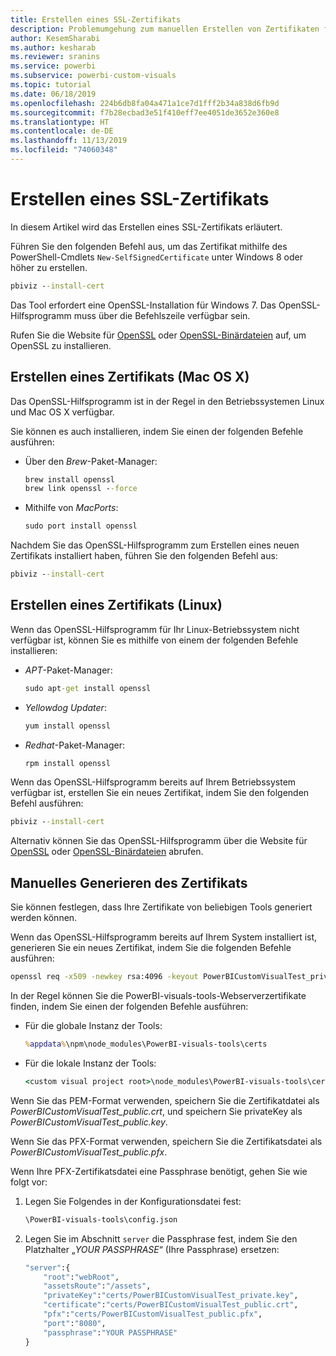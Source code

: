 ```yaml
---
title: Erstellen eines SSL-Zertifikats
description: Problemumgehung zum manuellen Erstellen von Zertifikaten für den Entwicklerserver
author: KesemSharabi
ms.author: kesharab
ms.reviewer: sranins
ms.service: powerbi
ms.subservice: powerbi-custom-visuals
ms.topic: tutorial
ms.date: 06/18/2019
ms.openlocfilehash: 224b6db8fa04a471a1ce7d1fff2b34a838d6fb9d
ms.sourcegitcommit: f7b28ecbad3e51f410eff7ee4051de3652e360e8
ms.translationtype: HT
ms.contentlocale: de-DE
ms.lasthandoff: 11/13/2019
ms.locfileid: "74060348"
---
```

# <a name="create-an-ssl-certificate"></a>Erstellen eines SSL-Zertifikats

In diesem Artikel wird das Erstellen eines SSL-Zertifikats erläutert.

Führen Sie den folgenden Befehl aus, um das Zertifikat mithilfe des PowerShell-Cmdlets `New-SelfSignedCertificate` unter Windows 8 oder höher zu erstellen.

```cmd
pbiviz --install-cert
```

Das Tool erfordert eine OpenSSL-Installation für Windows 7. Das OpenSSL-Hilfsprogramm muss über die Befehlszeile verfügbar sein.

Rufen Sie die Website für [OpenSSL](https://www.openssl.org) oder [OpenSSL-Binärdateien](https://wiki.openssl.org/index.php/Binaries) auf, um OpenSSL zu installieren.

## <a name="create-a-certificate-mac-os-x"></a>Erstellen eines Zertifikats (Mac OS X)

Das OpenSSL-Hilfsprogramm ist in der Regel in den Betriebssystemen Linux und Mac OS X verfügbar.

Sie können es auch installieren, indem Sie einen der folgenden Befehle ausführen:

* Über den *Brew*-Paket-Manager:

    ```cmd
    brew install openssl
    brew link openssl --force
    ```

* Mithilfe von *MacPorts*:

    ```cmd
    sudo port install openssl
    ```

Nachdem Sie das OpenSSL-Hilfsprogramm zum Erstellen eines neuen Zertifikats installiert haben, führen Sie den folgenden Befehl aus:

```cmd
pbiviz --install-cert
```

## <a name="create-a-certificate-linux"></a>Erstellen eines Zertifikats (Linux)

Wenn das OpenSSL-Hilfsprogramm für Ihr Linux-Betriebssystem nicht verfügbar ist, können Sie es mithilfe von einem der folgenden Befehle installieren:

* *APT*-Paket-Manager:

    ```cmd
    sudo apt-get install openssl
    ```

* *Yellowdog Updater*:

    ```cmd
    yum install openssl
    ```

* *Redhat*-Paket-Manager:

    ```cmd
    rpm install openssl
    ```

Wenn das OpenSSL-Hilfsprogramm bereits auf Ihrem Betriebssystem verfügbar ist, erstellen Sie ein neues Zertifikat, indem Sie den folgenden Befehl ausführen:

```cmd
pbiviz --install-cert
```

Alternativ können Sie das OpenSSL-Hilfsprogramm über die Website für [OpenSSL](https://www.openssl.org) oder [OpenSSL-Binärdateien](https://wiki.openssl.org/index.php/Binaries) abrufen.

## <a name="generate-the-certificate-manually"></a>Manuelles Generieren des Zertifikats

Sie können festlegen, dass Ihre Zertifikate von beliebigen Tools generiert werden können.

Wenn das OpenSSL-Hilfsprogramm bereits auf Ihrem System installiert ist, generieren Sie ein neues Zertifikat, indem Sie die folgenden Befehle ausführen:

```cmd
openssl req -x509 -newkey rsa:4096 -keyout PowerBICustomVisualTest_private.key -out PowerBICustomVisualTest_public.crt -days 365
```

In der Regel können Sie die PowerBI-visuals-tools-Webserverzertifikate finden, indem Sie einen der folgenden Befehle ausführen:

* Für die globale Instanz der Tools:

    ```cmd
    %appdata%\npm\node_modules\PowerBI-visuals-tools\certs
    ```

* Für die lokale Instanz der Tools:

    ```cmd
    <custom visual project root>\node_modules\PowerBI-visuals-tools\certs
    ```

Wenn Sie das PEM-Format verwenden, speichern Sie die Zertifikatdatei als *PowerBICustomVisualTest_public.crt*, und speichern Sie privateKey als *PowerBICustomVisualTest_public.key*.

Wenn Sie das PFX-Format verwenden, speichern Sie die Zertifikatsdatei als *PowerBICustomVisualTest_public.pfx*.

Wenn Ihre PFX-Zertifikatsdatei eine Passphrase benötigt, gehen Sie wie folgt vor:
1. Legen Sie Folgendes in der Konfigurationsdatei fest:

    ```cmd
    \PowerBI-visuals-tools\config.json
    ```

1. Legen Sie im Abschnitt `server` die Passphrase fest, indem Sie den Platzhalter „*YOUR PASSPHRASE*“ (Ihre Passphrase) ersetzen:

    ```cmd
    "server":{
        "root":"webRoot",
        "assetsRoute":"/assets",
        "privateKey":"certs/PowerBICustomVisualTest_private.key",
        "certificate":"certs/PowerBICustomVisualTest_public.crt",
        "pfx":"certs/PowerBICustomVisualTest_public.pfx",
        "port":"8080",
        "passphrase":"YOUR PASSPHRASE"
    }
    ```
